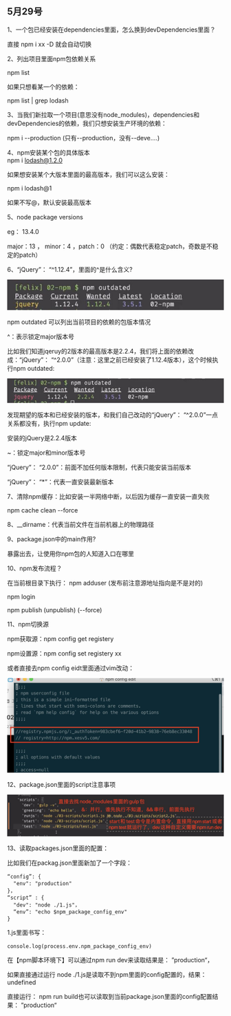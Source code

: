 ## 5月29号

1、一个包已经安装在dependencies里面，怎么换到devDependencies里面？

直接 npm i xx -D 就会自动切换

  

2、列出项目里面npm包依赖关系

npm list

如果只想看某一个的依赖：

npm list | grep lodash

  

3、当我们新拉取一个项目(意思没有node\_modules)，dependencies和devDependencies的依赖，我们只想安装生产环境的依赖：

npm i --production (只有\--production，没有--deve....)

  

4、npm安装某个包的具体版本  
npm i lodash@1.2.0 

如果想安装某个大版本里面的最高版本，我们可以这么安装：

npm i lodash@1 

如果不写@，默认安装最高版本

  

5、node package versions

eg： 13.4.0

major：13 ， minor：4 ，patch：0 （约定：偶数代表稳定patch，奇数是不稳定的patch）

  

6、“jQuery”： “^1.12.4”，里面的^是什么含义?

![](./53d93205-05b6-4711-9ae9-549b1b2ba96b.jpg)  

npm outdated 可以列出当前项目的依赖的包版本情况

^：表示锁定major版本号

比如我们知道jqeruy的2版本的最高版本是2.2.4，我们将上面的依赖改成：“jQuery”： “^2.0.0”（注意：这里之前已经安装了1.12.4版本），这个时候执行npm outdated:

![](./726310a8-2416-479e-972a-461e6662f6ae.jpg)  

发现期望的版本和已经安装的版本，和我们自己改动的“jQuery”： “^2.0.0”一点关系都没有，执行npm update:

安装的jQuery是2.2.4版本

  

~：锁定major和minor版本号

  

“jQuery”： “2.0.0”：前面不加任何版本限制，代表只能安装当前版本  

  

“jQuery”： “\*”：代表一直安装最新版本  

  

7、清除npm缓存：比如安装一半网络中断，以后因为缓存一直安装一直失败

npm cache clean --force

  

8、\_\_dirname：代表当前文件在当前机器上的物理路径

  

9、package.json中的main作用?

暴露出去，让使用你npm包的人知道入口在哪里

  

10、npm发布流程？

在当前根目录下执行： npm adduser (发布前注意源地址指向是不是对的)

npm login

npm publish (unpublish) (--force)

  

  

11、npm切换源

npm获取源：npm config get registery

npm设置源：npm config set registery xx

  

或者直接去npm config eidt里面通过vim改动：

![](./85a5de2c-1c1d-4b1b-88c8-4434bb100c39.jpg)  

  

12、package.json里面的script注意事项

![](./b5d92a12-b4bd-488a-909d-655db8d8e786.jpg)  

  

13、读取packages.json里面的配置：

比如我们在packag.json里面新加了一个字段：

```
“config”: {
  "env": "production"
}，
“script” : {
  "dev": "node ./1.js"，
  “env”: "echo $npm_package_config_env"
}
```

1.js里面书写：

```
console.log(process.env.npm_package_config_env)
```

  

  

在【npm脚本环境下】可以通过npm run dev来读取结果是： ”production“，

如果直接通过运行 node ./1.js是读取不到npm里面的config配置的，结果： undefined

  

直接运行： npm run build也可以读取到当前package.json里面的config配置结果： ”production“